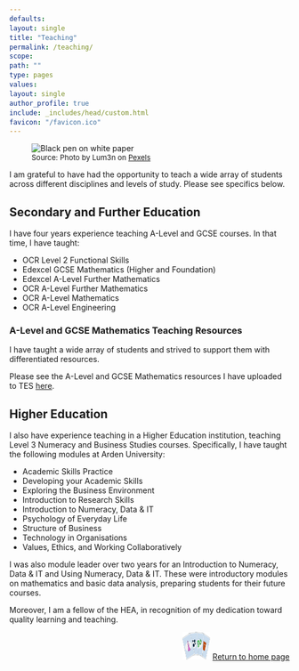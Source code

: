 ```yaml
---
defaults:
layout: single
title: "Teaching"
permalink: /teaching/
scope:
path: ""
type: pages
values:
layout: single
author_profile: true
include: _includes/head/custom.html
favicon: "/favicon.ico"
---
```

<figure>
  <img src="/assets/pexels-lum3n-44775-167682.jpg" alt="Black pen on white paper" title="Black pen on white paper" style="width=100%;">
  <figcaption style="font-size: small;">Source: Photo by Lum3n on <a href = "https://www.pexels.com/photo/black-click-pen-on-white-paper-167682/">Pexels</a> </figcaption>
</figure>
I am grateful to have had the opportunity to teach a wide array of students across different disciplines and levels of study. Please see specifics below.

## Secondary and Further Education

I have four years experience teaching A-Level and GCSE courses. In that time, I have taught:
- OCR Level 2 Functional Skills
- Edexcel GCSE Mathematics (Higher and Foundation)
- Edexcel A-Level Further Mathematics
- OCR A-Level Further Mathematics
- OCR A-Level Mathematics
- OCR A-Level Engineering

### A-Level and GCSE Mathematics Teaching Resources

I have taught a wide array of students and strived to support them with differentiated resources. 

Please see the A-Level and GCSE Mathematics resources I have uploaded to TES [here](https://www.tes.com/teaching-resources/shop/DannyCMarshall).

## Higher Education

I also have experience teaching in a Higher Education institution, teaching Level 3 Numeracy and Business Studies courses. Specifically, I have taught the following modules at Arden University:
- Academic Skills Practice
- Developing your Academic Skills
- Exploring the Business Environment
- Introduction to Research Skills
- Introduction to Numeracy, Data & IT
- Psychology of Everyday Life
- Structure of Business
- Technology in Organisations
- Values, Ethics, and Working Collaboratively

I was also module leader over two years for an Introduction to Numeracy, Data & IT and Using Numeracy, Data & IT. These were introductory modules on mathematics and basic data analysis, preparing students for their future courses.

Moreover, I am a fellow of the HEA, in recognition of my dedication toward quality learning and teaching. 

<div style="text-align: right;"> <img src="/assets/back_to_home_button.png" alt="custom emoji" width="50px" height="50px"> <a href="/">Return to home page</a> </div>

